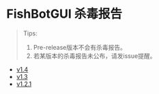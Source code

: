 # FishBotGUI 杀毒报告

>Tips:
>1. Pre-release版本不会有杀毒报告。
>2. 若某版本的杀毒报告未公布，请发issue提醒。

 - [v1.4](https://habo.qq.com/file/showdetail?pk=ADcGZ11oB2UIPFs5U2U)
 - [v1.3](https://habo.qq.com/file/showdetail?pk=ADcGZ11pB28IPVs9U2A)
 - [v1.2.1](https://habo.qq.com/file/showdetail?pk=ADcGZ11uB24IPFs5U2c)
